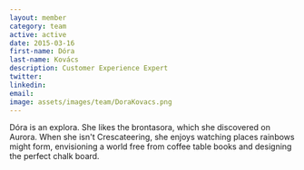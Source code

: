 ```yaml
---
layout: member
category: team
active: active
date: 2015-03-16
first-name: Dóra
last-name: Kovács
description: Customer Experience Expert
twitter:
linkedin:
email:
image: assets/images/team/DoraKovacs.png
---
```

Dóra is an explora. She likes the brontasora, which she discovered on Aurora. When she isn't Crescateering, she enjoys watching places rainbows might form, envisioning a world free from coffee table books and designing the perfect chalk board.
